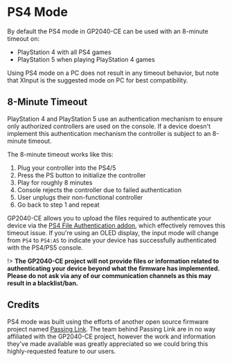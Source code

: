 # PS4 Mode

By default the PS4 mode in GP2040-CE can be used with an 8-minute timeout on:

* PlayStation 4 with all PS4 games
* PlayStation 5 when playing PlayStation 4 games

Using PS4 mode on a PC does not result in any timeout behavior, but note that XInput is the suggested mode on PC for best compatibility.

## 8-Minute Timeout

PlayStation 4 and PlayStation 5 use an authentication mechanism to ensure only authorized controllers are used on the console. If a device doesn't implement this authentication mechanism the controller is subject to an 8-minute timeout.

The 8-minute timeout works like this:

1. Plug your controller into the PS4/5
2. Press the PS button to initialize the controller
3. Play for roughly 8 minutes
4. Console rejects the controller due to failed authentication
5. User unplugs their non-functional controller
6. Go back to step 1 and repeat

GP2040-CE allows you to upload the files required to authenticate your device via the [PS4 File Authentication addon](web-configurator?id=ps4-mode), which effectively removes this timeout issue. If you're using an OLED display, the input mode will change from `PS4` to `PS4:AS` to indicate your device has successfully authenticated with the PS4/PS5 console.

!> **The GP2040-CE project will not provide files or information related to authenticating your device beyond what the firmware has implemented. Please do not ask via any of our communication channels as this may result in a blacklist/ban.**

## Credits

PS4 mode was built using the efforts of another open source firmware project named [Passing Link](https://github.com/passinglink/passinglink). The team behind Passing Link are in no way affiliated with the GP2040-CE project, however the work and information they've made available was greatly appreciated so we could bring this highly-requested feature to our users.
